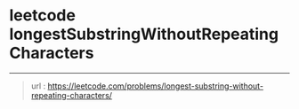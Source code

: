 # leetcode longestSubstringWithoutRepeatingCharacters
---
> url : https://leetcode.com/problems/longest-substring-without-repeating-characters/
